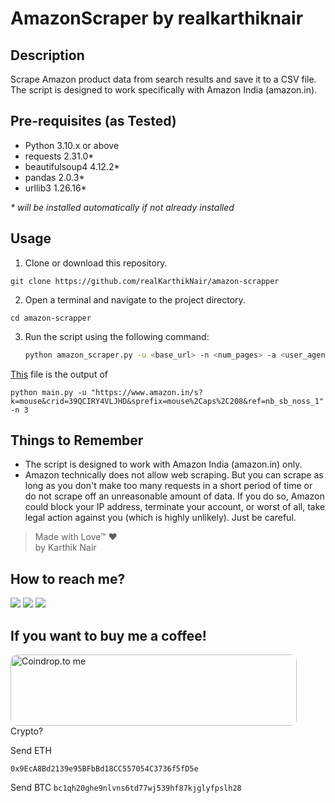 # AmazonScraper by realkarthiknair

## Description

Scrape Amazon product data from search results and save it to a CSV file. The script is designed to work specifically with Amazon India (amazon.in).

## Pre-requisites (as Tested)

- Python 3.10.x or above
- requests 2.31.0*
- beautifulsoup4 4.12.2*
- pandas 2.0.3*
- urllib3 1.26.16*

_* will be installed automatically if not already installed_

## Usage

1. Clone or download this repository.

```
git clone https://github.com/realKarthikNair/amazon-scrapper
```

2. Open a terminal and navigate to the project directory.

```
cd amazon-scrapper
```

3. Run the script using the following command:

   ```bash
   python amazon_scraper.py -u <base_url> -n <num_pages> -a <user_agent> -f <csv_file_name>
    ```

[This](products_data.csv) file is the output of

```
python main.py -u "https://www.amazon.in/s?k=mouse&crid=39QCIRY4VLJHD&sprefix=mouse%2Caps%2C208&ref=nb_sb_noss_1" -n 3
```

## Things to Remember

- The script is designed to work with Amazon India (amazon.in) only.
- Amazon technically does not allow web scraping. But you can scrape as long as you don't make too many requests in a short period of time or do not scrape off an unreasonable amount of data. If you do so, Amazon could block your IP address, terminate your account, or worst of all, take legal action against you (which is highly unlikely). Just be careful. 


>Made with Love™ ❤️ <br>
>by Karthik Nair 

## How to reach me? 

<p align="left">
    <a href="https://www.instagram.com/karthiknair.sh" alt="instagram">
        <img src="https://img.shields.io/badge/Instagram-%F0%9F%91%A8%E2%80%8D%F0%9F%92%BB-yellowgreen" /></a>
    <a href="https://www.telegram.me/realkarthiknair" alt="Telegram">
        <img src="https://img.shields.io/badge/Telegram-%F0%9F%91%A8%E2%80%8D%F0%9F%92%BB-orange" /></a>
    <a href="https://www.twitter.com/realkarthiknair" alt="twitter">
        <img src="https://img.shields.io/badge/Twitter-%F0%9F%91%A8%E2%80%8D%F0%9F%92%BB-orange" /></a>
</p>

## If you want to buy me a coffee!

<a  href="https://coindrop.to/realkarthiknair" target="_blank"><img  src="https://coindrop.to/embed-button.png" style="border-radius: 10px; height: 114px !important;width: 458px !important;" alt="Coindrop.to me"></img></a>
<br>
Crypto? 

Send ETH

```0x9EcA8Bd2139e95BFbBd18CC557054C3736f5fD5e```

Send BTC
```bc1qh20ghe9nlvns6td77wj539hf87kjglyfpslh28```


